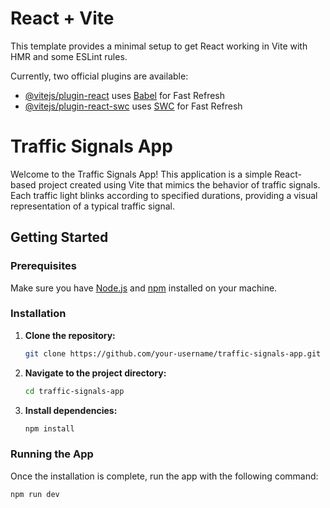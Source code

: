 # React + Vite

This template provides a minimal setup to get React working in Vite with HMR and some ESLint rules.

Currently, two official plugins are available:

- [@vitejs/plugin-react](https://github.com/vitejs/vite-plugin-react/blob/main/packages/plugin-react/README.md) uses [Babel](https://babeljs.io/) for Fast Refresh
- [@vitejs/plugin-react-swc](https://github.com/vitejs/vite-plugin-react-swc) uses [SWC](https://swc.rs/) for Fast Refresh


# Traffic Signals App

Welcome to the Traffic Signals App! This application is a simple React-based project created using Vite that mimics the behavior of traffic signals. Each traffic light blinks according to specified durations, providing a visual representation of a typical traffic signal.

## Getting Started

### Prerequisites

Make sure you have [Node.js](https://nodejs.org/) and [npm](https://www.npmjs.com/) installed on your machine.

### Installation

1. **Clone the repository:**
    ```bash
    git clone https://github.com/your-username/traffic-signals-app.git
    ```

2. **Navigate to the project directory:**
    ```bash
    cd traffic-signals-app
    ```

3. **Install dependencies:**
    ```bash
    npm install
    ```

### Running the App

Once the installation is complete, run the app with the following command:

```bash
npm run dev
